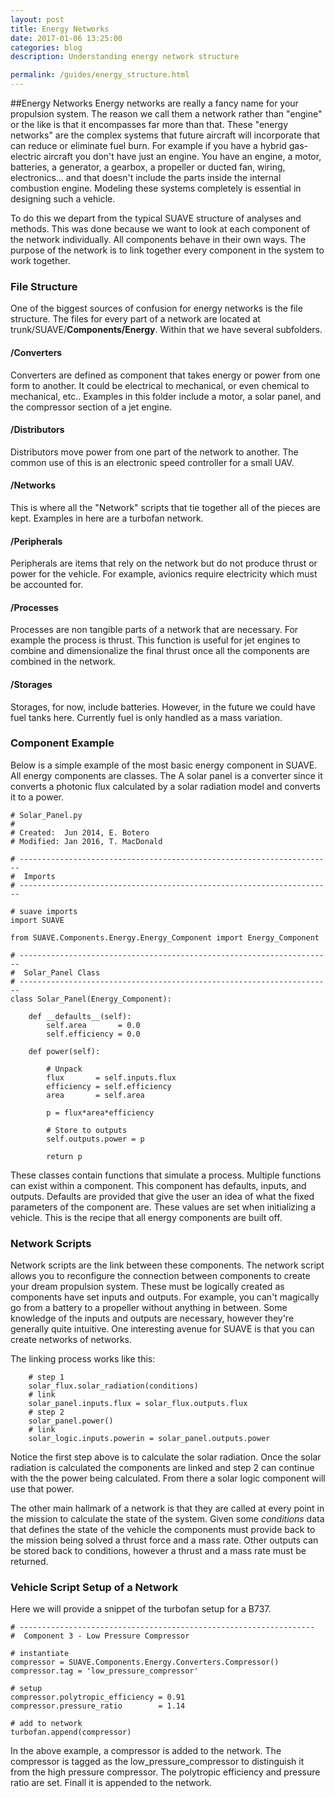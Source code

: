 ```yaml
---
layout: post
title: Energy Networks
date: 2017-01-06 13:25:00
categories: blog
description: Understanding energy network structure

permalink: /guides/energy_structure.html
---
```


##Energy Networks
Energy networks are really a fancy name for your propulsion system. The reason we call them a network rather than "engine" or the like is that it encompasses far more than that. These "energy networks" are the complex systems that future aircraft will incorporate that can reduce or eliminate fuel burn. For example if you have a hybrid gas-electric aircraft you don't have just an engine. You have an engine, a motor, batteries, a generator, a gearbox, a propeller or ducted fan, wiring, electronics... and that doesn't include the parts inside the internal combustion engine. Modeling these systems completely is essential in designing such a vehicle.

To do this we depart from the typical SUAVE structure of analyses and methods. This was done because we want to look at each component of the network individually. All components behave in their own ways. The purpose of the network is to link together every component in the system to work together.

### File Structure
One of the biggest sources of confusion for energy networks is the file structure. The files for every part of a network are located at trunk/SUAVE/**Components/Energy**. Within that we have several subfolders.

#### /Converters
Converters are defined as component that takes energy or power from one form to another. It could be electrical to mechanical, or even chemical to mechanical, etc.. Examples in this folder include a motor, a solar panel, and the compressor section of a jet engine.
#### /Distributors
Distributors move power from one part of the network to another. The common use of this is an electronic speed controller for a small UAV.
#### /Networks
This is where all the "Network" scripts that tie together all of the pieces are kept. Examples in here are a turbofan network.
#### /Peripherals
Peripherals are items that rely on the network but do not produce thrust or power for the vehicle. For example, avionics require electricity which must be accounted for.
#### /Processes
Processes are non tangible parts of a network that are necessary. For example the process is thrust. This function is useful for jet engines to combine and dimensionalize the final thrust once all the components are combined in the network.
#### /Storages
Storages, for now, include batteries. However, in the future we could have fuel tanks here. Currently fuel is only handled as a mass variation. 

### Component Example
Below is a simple example of the most basic energy component in SUAVE. All energy components are classes. The  A solar panel is a converter since it converts a photonic flux calculated by a solar radiation model and converts it to a power.

	# Solar_Panel.py
	#
	# Created:  Jun 2014, E. Botero
	# Modified: Jan 2016, T. MacDonald

	# ----------------------------------------------------------------------
	#  Imports
	# ----------------------------------------------------------------------
	
	# suave imports
	import SUAVE
	
	from SUAVE.Components.Energy.Energy_Component import Energy_Component
	
	# ----------------------------------------------------------------------
	#  Solar_Panel Class
	# ----------------------------------------------------------------------
	class Solar_Panel(Energy_Component):
	    
	    def __defaults__(self):
	        self.area       = 0.0
	        self.efficiency = 0.0
	    
	    def power(self):
	        
	        # Unpack
	        flux       = self.inputs.flux
	        efficiency = self.efficiency
	        area       = self.area
	        
	        p = flux*area*efficiency
	        
	        # Store to outputs
	        self.outputs.power = p
	    
	        return p

These classes contain functions that simulate a process. Multiple functions can exist within a component. This component has defaults, inputs, and outputs. Defaults are provided that give the user an idea of what the fixed parameters of the component are. These values are set when initializing a vehicle. This is the recipe that all energy components are built off. 

### Network Scripts 
Network scripts are the link between these components. The network script allows you to reconfigure the connection between components to create your dream propulsion system. These must be logically created as components have set inputs and outputs. For example, you can't magically go from a battery to a propeller without anything in between. Some knowledge of the inputs and outputs are necessary, however they're generally quite intuitive. One interesting avenue for SUAVE is that you can create networks of networks.

The linking process works like this:

        # step 1
        solar_flux.solar_radiation(conditions)
        # link
        solar_panel.inputs.flux = solar_flux.outputs.flux
        # step 2
        solar_panel.power()
        # link
        solar_logic.inputs.powerin = solar_panel.outputs.power
        
Notice the first step above is to calculate the solar radiation. Once the solar radiation is calculated the components are linked and step 2 can continue with the the power being calculated. From there a solar logic component will use that power.

The other main hallmark of a network is that they are called at every point in the mission to calculate the state of the system. Given some *conditions* data that defines the state of the vehicle the components must provide back to the mission being solved a thrust force and a mass rate. Other outputs can be stored back to conditions, however a thrust and a mass rate must be returned.

### Vehicle Script Setup of a Network

Here we will provide a snippet of the turbofan setup for a B737. 

    # ------------------------------------------------------------------
    #  Component 3 - Low Pressure Compressor

    # instantiate 
    compressor = SUAVE.Components.Energy.Converters.Compressor()    
    compressor.tag = 'low_pressure_compressor'

    # setup
    compressor.polytropic_efficiency = 0.91
    compressor.pressure_ratio        = 1.14    

    # add to network
    turbofan.append(compressor)
    
In the above example, a compressor is added to the network. The compressor is tagged as the low_pressure_compressor to distinguish it from the high pressure compressor. The polytropic efficiency and pressure ratio are set. Finall it is appended to the network.
